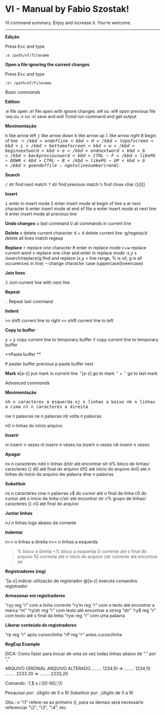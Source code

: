 VI - Manual by Fabio Szostak!
===================


VI command summary. Enjoy and increase it. You're welcome.

----------
**Edição**

Press <kbd>Esc</kbd> and type
```
:e /path/of/filename
```
**Open a file ignoring the current changes**

Press <kbd>Esc</kbd> and type
```
:e! /path/of/filename
```

*Basic commands*

**Edition**

:e file open
:e! file open with ignore changes
:e# ou :e!# open previous file
:wq ou :x ou :x! save and exit
!!cmd  run command and get output

**Movimentação**

<kbd>h</kbd> like arrow left 
<kbd>j</kbd> like arrow down
<kbd>k</kbd> like arrow up
<kbd>l</kbd> like arrow right
<kbd>0</kbd> begin of line
<kbd>$</kbd> end of line
<kbd>H</kbd> top of screen
<kbd>L</kbd> bottom of screen
<kbd>w</kbd> begin next word
<kbd>e</kbd> end next word
<kbd>b</kbd> back previous word
<kbd>CTRL-F</kbd> like PG-DOWN
<kbd>CTRL-B</kbd> like PG-UP
<kbd>G</kbd>  go end of file
:n go to line number ($=end)

**Search**

<kbd>/</kbd> str find next match
<kbd>?</kbd> str find previous match
<kbd>%</kbd>  find close char {}()[]

**Insert**
 
<kbd>i</kbd>  enter in insert mode
<kbd>I</kbd>  enter insert mode at begin of line
<kbd>a</kbd>  at next character
<kbd>A</kbd>  enter insert mode at end of file
<kbd>o</kbd>  enter insert mode at next line
<kbd>O</kbd>  enter insert mode at previous line


**Undo changes**
<kbd>u</kbd>  last command
<kbd>U</kbd>  all commands in current line


**Delete**
<kbd>x</kbd>  delete current character
<kbd>d</kbd> + <kbd>d</kbd>  delete current line
:g/regexp/d delete all lines match regexp

**Replace**
<kbd>r</kbd>   replace one character 
<kbd>R</kbd>   enter in replace mode
<kbd>c</kbd>+<kbd>w</kbd>  replace current word
<kbd>s</kbd>  replace one char and enter in replace mode
:x,y s /search/replace/g find and replace (x,y = line range, % is oll, g is all occurences in line)
<kbd>~</kbd> change character case (uppercase|lowercase)

**Join lines**

<kbd>J</kbd>  Join current line with next line

**Repeat**

<kbd>.</kbd>  Repeat last command

**Indent**

<kbd>>></kbd> shift current line to right
<kbd><<</kbd> shift current line to left

**Copy to buffer**

<kbd>y</kbd> + <kbd>y</kbd> copy current line to temporary buffer
<kbd>Y</kbd> copy current line to temporary buffer

**Paste buffer **

<kbd>P</kbd> paster buffer previous
<kbd>p</kbd> paste buffer next

**Mark**
<kbd>m</kbd>[a-z] put mark in current line
<kbd>’</kbd>[a-z] go to mark
<kbd>’</kbd> + <kbd>’</kbd> go to last mark

*Advanced commands*

**Movimentação**

<kbd>nh n caracteres a esquerda 
nj n linhas a baixo
nk n linhas a cima
nl n caracteres a direita

nw n palavras
ne n palavras
nb volta n palavras

nG n linhas do início 
   arquivo

**Inserir**

ni inserir n vezes
nI inserir n vezes
na inserir n vezes
nA inserir n vezes

**Apagar**

nx n caracteres
ndd n linhas
d/str até encontrar str
d% bloco de linhas/ 
   caracteres {}[]()
dG até final do arquivo
d1G até início do arquivo
dnG até n linhas do início
    do arquivo
dw palavra
dnw n palavras

**Substituir**

ns n caracteres
cnw n palavras
c$ do cursor até o final da
   linha
c0 do cursor até o início
   da linha
c/str até encontrar str
c% grupo de linhas/ 
   caracteres {}[]()
cG até final do arquivo



**Juntar linhas**

nJ n linhas logo abaixo da corrente

**Indentar**

n>> n linhas a direita
n<< n linhas a esquerda
>% bloco a direita
<% bloco a esquerda
>G corrente até o final do arquivo
>1G corrente até o início do arquivo
>/str corrente até encontrar str

**Registradores (reg)**


“[a-z] indicar utilização de registrador 
@[a-z] executa comandos registrador 


**Armazenar em registradores**

“ryy reg “r” com a linha corrente
“ry’m reg “r” com o texto até 
      encontrar a marca “m”
“ry/str reg “r” com texto até
        encontrar a string “str”
“ry$ reg “r” com texto até o final da
     linha
“ryw reg “r” com uma palavra

**Liberar conteúdo de registradores**

“rp reg “r” após cursor/linha
“rP reg “r” antes cursor/linha


**RegExp Example**

DICA: Como fazer para trocar de uma só vez todas linhas abaixo de "." por ","

 ARQUIVO ORIGINAL      ARQUIVO ALTERADO
 ........ 1234.10  =>  ........ 1234,10 
 ........ 2233.20  =>  ........ 2233,20 

Comando:       :1,$ s /\.\([0-9]\)/,\1/

Pesquisar por:   .(dígito de 0 a 9)
Substituir por:  ,(dígito de 0 a 9)

Obs.: o "\1" refere-se ao primeiro (), para os demais será necessário referenciar "\2", "\3", "\4", etc.

